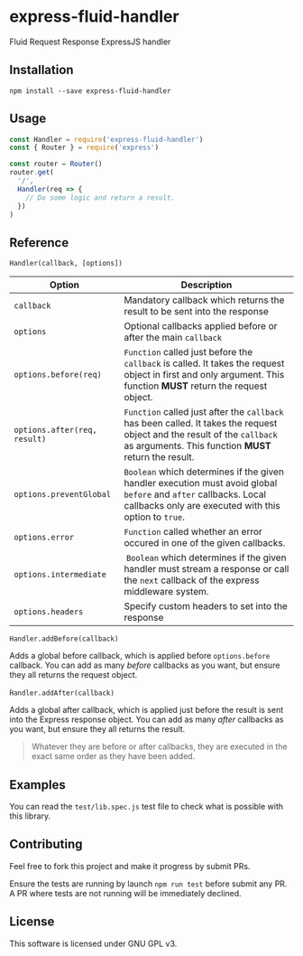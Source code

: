 # express-fluid-handler

Fluid Request Response ExpressJS handler

## Installation

```
npm install --save express-fluid-handler
```

## Usage

```javascript
const Handler = require('express-fluid-handler')
const { Router } = require('express')

const router = Router()
router.get(
  '/',
  Handler(req => {
    // Do some logic and return a result.
  })
)
```

## Reference

`Handler(callback, [options])`

| Option                       | Description                                                                                                                                                                       |
| ---------------------------- | --------------------------------------------------------------------------------------------------------------------------------------------------------------------------------- |
| `callback`                   | Mandatory callback which returns the result to be sent into the response                                                                                                          |
| `options`                    | Optional callbacks applied before or after the main `callback`                                                                                                                    |
| `options.before(req)`        | `Function` called just before the `callback` is called. It takes the request object in first and only argument. This function **MUST** return the request object.                 |
| `options.after(req, result)` | `Function` called just after the `callback` has been called. It takes the request object and the result of the `callback` as arguments. This function **MUST** return the result. |
| `options.preventGlobal`      | `Boolean` which determines if the given handler execution must avoid global `before` and `after` callbacks. Local callbacks only are executed with this option to `true`.         |
| `options.error`              | `Function` called whether an error occured in one of the given callbacks.                                                                                                         |
| `options.intermediate`       |  `Boolean` which determines if the given handler must stream a response or call the `next` callback of the express middleware system.                                             |
| `options.headers`            | Specify custom headers to set into the response                                                                                                                                   |

`Handler.addBefore(callback)`

Adds a global before callback, which is applied before `options.before` callback. You can add as many _before_ callbacks as you want, but ensure they all returns the request object.

̀`Handler.addAfter(callback)`

Adds a global after callback, which is applied just before the result is sent into the Express response object. You can add as many _after_ callbacks as you want, but ensure they all returns the result.

> Whatever they are before or after callbacks, they are executed in the exact same order as they have been added.

## Examples

You can read the `test/lib.spec.js` test file to check what is possible with this library.

## Contributing

Feel free to fork this project and make it progress by submit PRs.

Ensure the tests are running by launch `npm run test` before submit any PR. A PR where tests are not running will be immediately declined.

## License

This software is licensed under GNU GPL v3.
